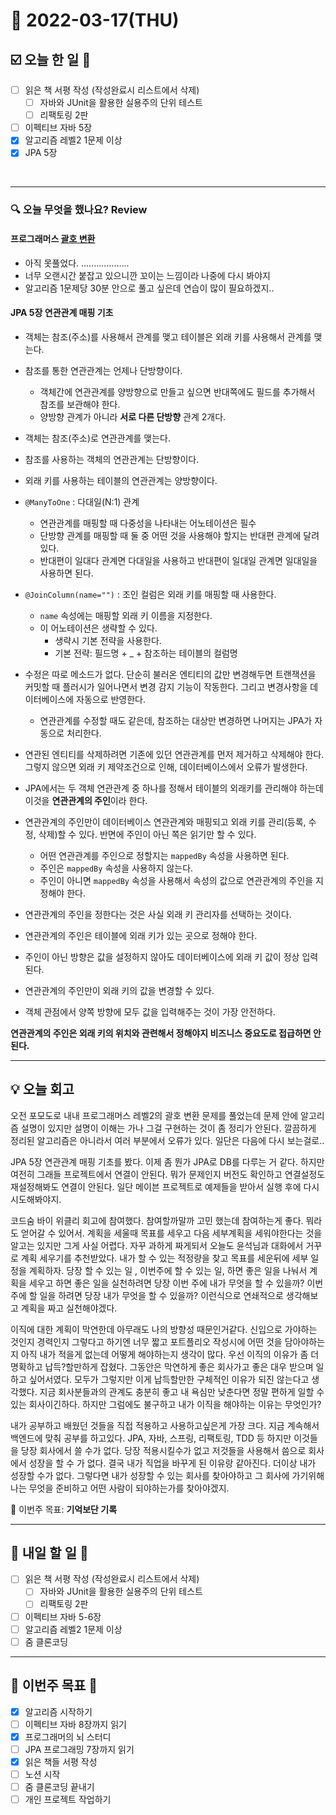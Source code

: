 # 📆 2022-03-17(THU)
## ☑️ 오늘 한 일 📑
- [ ] 읽은 책 서평 작성 (작성완료시 리스트에서 삭제) 
  - [ ] 자바와 JUnit을 활용한 실용주의 단위 테스트
  - [ ] 리팩토링 2판
- [ ] 이펙티브 자바 5장
- [x] 알고리즘 레벨2 1문제 이상
- [x] JPA 5장
<br>

***
### 🔍️ 오늘 무엇을 했나요? Review
#### 프로그래머스 [괄호 변환](https://github.com/Kyuwon53/Python-algorithm/tree/main/programmers/Level2/%EA%B4%84%ED%98%B8%20%EB%B3%80%ED%99%98)
- 아직 못풀었다. ................... 
- 너무 오랜시간 붙잡고 있으니깐 꼬이는 느낌이라 나중에 다시 봐야지
- 알고리즘 1문제당 30분 안으로 풀고 싶은데 연습이 많이 필요하겠지..

#### JPA 5장 연관관계 매핑 기초 
- 객체는 참조(주소)를 사용해서 관계를 맺고 테이블은 외래 키를 사용해서 관계를 맺는다. 
- 참조를 통한 연관관계는 언제나 단방향이다. 
  - 객체간에 연관관계를 양방향으로 만들고 싶으면 반대쪽에도 필드를 추가해서 참조를 보관해야 한다.
  - 양방향 관계가 아니라 **서로 다른 단방향** 관계 2개다. 
  
- 객체는 참조(주소)로 연관관계를 맺는다.
- 참조를 사용하는 객체의 연관관계는 단방향이다. 
- 외래 키를 사용하는 테이블의 연관관계는 양방향이다. 

- `@ManyToOne` : 다대일(N:1) 관계 
  - 연관관계를 매핑할 때 다중성을 나타내는 어노테이션은 필수
  - 단방향 관계를 매핑할 때 둘 중 어떤 것을 사용해야 할지는 반대편 관계에 달려 있다. 
  - 반대편이 일대다 관계면 다대일을 사용하고 반대편이 일대일 관계면 일대일을 사용하면 된다. 
  
- `@JoinColumn(name="")` :  조인 컬럼은 외래 키를 매핑할 때 사용한다. 
  - `name` 속성에는 매핑할 외래 키 이름을 지정한다. 
  - 이 어노테이션은 생략할 수 있다. 
    - 생략시 기본 전략을 사용한다. 
    - 기본 전략: 필드명 + _ + 참조하는 테이블의 컬럼명

- 수정은 따로 메소드가 없다. 단순히 불러온 엔티티의 값만 변경해두면 트랜잭션을 커밋할 때 플러시가 일어나면서 변경 감지 기능이 작동한다. 그리고 변경사항을 데이터베이스에 자동으로 반영한다.
  - 연관관계를 수정할 때도 같은데, 참조하는 대상만 변경하면 나머지는 JPA가 자동으로 처리한다. 
  
- 연관된 엔티티를 삭제하려면 기존에 있던 연관관계를 먼저 제거하고 삭제해야 한다. 그렇지 않으면 외래 키 제약조건으로 인해, 데이터베이스에서 오류가 발생한다.

- JPA에서는 두 객체 연관관계 중 하나를 정해서 테이블의 외래키를 관리해야 하는데 이것을 **연관관계의 주인**이라 한다. 
- 연관관계의 주인만이 데이터베이스 연관관계와 매핑되고 외래 키를 관리(등록, 수정, 삭제)할 수 있다. 반면에 주인이 아닌 쪽은 읽기만 할 수 있다.
  - 어떤 연관관계를 주인으로 정할지는 `mappedBy` 속성을 사용하면 된다. 
  - 주인은 `mappedBy` 속성을 사용하지 않는다.
  - 주인이 아니면 `mappedBy` 속성을 사용해서 속성의 값으로 연관관계의 주인을 지정해야 한다.
- 연관관계의 주인을 정한다는 것은 사실 외래 키 관리자를 선택하는 것이다. 
- 연관관계의 주인은 테이블에 외래 키가 있는 곳으로 정해야 한다. 
- 주인이 아닌 방향은 값을 설정하지 않아도 데이터베이스에 외래 키 값이 정상 입력된다. 
- 연관관계의 주인만이 외래 키의 값을 변경할 수 있다. 

- 객체 관점에서 양쪽 방향에 모두 값을 입력해주는 것이 가장 안전하다.

**연관관계의 주인은 외래 키의 위치와 관련해서 정해야지 비즈니스 중요도로 접급하면 안된다.**

***

## 💡  오늘  회고

오전 포모도로 내내 프로그래머스 레벨2의 괄호 변환 문제를 풀었는데 문제 안에 알고리즘 설명이 있지만 설명이 이해는 가나 
그걸 구현하는 것이 좀 정리가 안된다. 깔끔하게 정리된 알고리즘은 아니라서 여러 부분에서 오류가 있다. 일단은 다음에 다시 보는걸로..

JPA 5장 연관관계 매핑 기초를 봤다. 이제 좀 뭔가 JPA로 DB를 다루는 거 같다. 하지만 여전히 그래들 프로젝트에서 연결이 안된다. 
뭐가 문제인지 버전도 확인하고 연결설정도 재설정해봐도 연결이 안된다. 일단 메이븐 프로젝트로 예제들을 받아서 실행 후에 다시 시도해봐야지.

코드숨 바이 위클리 회고에 참여했다. 참여할까말까 고민 했는데 참여하는게 좋다. 뭐라도 얻어갈 수 있어서. 계획을 세울때 목표를 세우고 
다음 세부계획을 세워야한다는 것을 알고는 있지만 그게 사실 어렵다. 자꾸 과하게 짜게되서 오늘도 윤석님과 대화에서 거꾸로 계획 세우기를 추천받았다. 
내가 할 수 있는 적정량을 찾고 목표를 세운뒤에 세부 일정을 계획하자. 당장 할 수 있는 일 , 이번주에 할 수 있는 일, 하면 좋은 일을 나눠서 계획을 세우고
하면 좋은 일을 실천하려면 당장 이번 주에 내가 무엇을 할 수 있을까? 이번 주에 할 일을 하려면 당장 내가 무엇을 할 수 있을까? 이런식으로 
연쇄적으로 생각해보고 계획을 짜고 실천해야겠다. 

이직에 대한 계획이 막연한데 아무래도 나의 방향성 때문인거같다. 신입으로 가야하는 것인지 경력인지 그렇다고 하기엔 너무 짧고 포트플리오 작성시에 어떤 것을 담아야하는지
아직 내가 적을게 없는데 어떻게 해야하는지 생각이 많다. 우선 이직의 이유가 좀 더 명확하고 납득?할만하게 잡혔다. 
그동안은 막연하게 좋은 회사가고 좋은 대우 받으며 일하고 싶어서였다. 모두가 그렇지만 이게 납득할만한 구체적인 이유가 되진 않는다고 생각했다. 
지금 회사분들과의 관계도 충분히 좋고 내 욕심만 낮춘다면 정말 편하게 일할 수 있는 회사이긴하다. 하지만 그럼에도 불구하고 내가 이직을 해야하는 이유는 무엇인가?

내가 공부하고 배웠던 것들을 직접 적용하고 사용하고싶은게 가장 크다. 지금 계속해서 백엔드에 맞춰 공부를 하고있다. JPA, 자바, 스프링, 리팩토링, TDD 등 하지만
이것들을 당장 회사에서 쓸 수가 없다. 당장 적용시킬수가 없고 저것들을 사용해서 씀으로 회사에서 성장을 할 수 가 없다. 결국 내가 직업을 바꾸게 된 이유랑 
같아진다. 더이상 내가 성장할 수가 없다. 그렇다면 내가 성장할 수 있는 회사를 찾아야하고 그 회사에 가기위해 나는 무엇을 준비하고 어떤 사람이 되야하는가를 찾아야겠지.

🎯 이번주 목표: **기억보단 기록** 

***

## 🎯 내일 할 일 🎯
- [ ] 읽은 책 서평 작성 (작성완료시 리스트에서 삭제) 
  - [ ] 자바와 JUnit을 활용한 실용주의 단위 테스트
  - [ ] 리팩토링 2판
- [ ] 이펙티브 자바 5-6장
- [ ] 알고리즘 레벨2 1문제 이상
- [ ] 줌 클론코딩

***

## 🏁 이번주 목표 🏁 
- [x] 알고리즘 시작하기
- [ ] 이펙티브 자바 8장까지 읽기
- [x] 프로그래머의 뇌 스터디
- [ ] JPA 프로그래밍 7장까지 읽기 
- [x] 읽은 책들 서평 작성 
- [ ] 노션 시작
- [ ] 줌 클론코딩 끝내기
- [ ] 개인 프로젝트 작업하기 